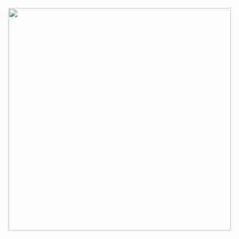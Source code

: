 <img src="https://github-readme-stats.vercel.app/api?username=AbolfazlHuntG&show_icons=true&theme=synthwave" width="450"/>
